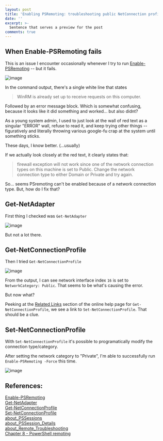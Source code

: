 ```yaml
---
layout: post
title: 'Enabling PSRemoting: troubleshooting public NetConnection profile'
date: ''
excerpt: >-
  Sentence that serves a preview for the post
comments: true
---
```


## When Enable-PSRemoting fails

This is an issue I encounter occasionally whenever I try to run [Enable-PSRemoting](https://learn.microsoft.com/en-us/powershell/module/microsoft.powershell.core/enable-psremoting?view=powershell-7.5) -- but it fails. 

![image](https://github.com/user-attachments/assets/a77b2e5d-719b-4e1b-bb8d-7acffabe8096)

In the command output, there's a single white line that states 
> WinRM is already set up to receive requests on this computer.

Followed by an error message block. Which is somewhat confusing, because it looks like it did something and worked... but also didnt? 

As a young system admin, I used to just look at the wall of red text as a singular "ERROR" wall, refuse to read it, and keep trying other things -- figuratively and literally throwing various google-fu crap at the system until something sticks.

These days, I know better. (...usually)

If we actually look closely at the red text, it clearly states that: 

> firewall exception will not work since one of the network connection types on this machine is set to Public. Change the network connection type to either Domain or Private and try again. 

So... seems PSremoting can't be enabled because of a network connection type. But, how do I fix that? 

## Get-NetAdapter

First thing I checked was `Get-NetAdapter`

![image](https://github.com/user-attachments/assets/27c4bf85-0a19-404c-ade2-500294c09cbd)

But not a lot there.

## Get-NetConnectionProfile 

Then I tried `Get-NetConnectionProfile` 

![image](https://github.com/user-attachments/assets/c9f7966e-86be-4792-9a26-1dee26eab281)

From the output, I can see network interface index `16` is set to `NetworkCategory: Public`. That seems to be what's causing the error.

But now what? 

Peeking at the [Related Links](https://learn.microsoft.com/en-us/powershell/module/netconnection/get-netconnectionprofile?view=windowsserver2025-ps#related-links) section of the online help page for `Get-NetConnectionProfile`, we see a link to `Set-NetConnectionProfile`. That should be a clue. 

## Set-NetConnectionProfile

With `Set-NetConnectionProfile` it's possible to programatically modify the connection type/category. 

After setting the network category to "Private", I'm able to successfully run `Enable-PSRemoting -Force` this time. 

![image](https://github.com/user-attachments/assets/6e711a24-5b98-4ce7-a9e3-edce84695787)

## References: 

[Enable-PSRemoting](https://learn.microsoft.com/en-us/powershell/module/microsoft.powershell.core/enable-psremoting?view=powershell-5.1)  
[Get-NetAdapter](https://learn.microsoft.com/en-us/powershell/module/netadapter/get-netadapter?view=windowsserver2025-ps)  
[Get-NetConnectionProfile](https://learn.microsoft.com/en-us/powershell/module/netconnection/get-netconnectionprofile?view=windowsserver2025-ps)  
[Set-NetConnectionProfile](https://learn.microsoft.com/en-us/powershell/module/netconnection/set-netconnectionprofile?view=windowsserver2025-ps)  
[about_PSSessions](https://learn.microsoft.com/en-us/powershell/module/microsoft.powershell.core/about/about_pssessions?view=powershell-5.1)  
[about_PSSession_Details](https://learn.microsoft.com/en-us/powershell/module/microsoft.powershell.core/about/about_pssession_details?view=powershell-5.1)  
[about_Remote_Troubleshooting](https://learn.microsoft.com/en-us/powershell/module/microsoft.powershell.core/about/about_remote_troubleshooting?view=powershell-5.1)   
[Chapter 8 - PowerShell remoting](https://learn.microsoft.com/en-us/powershell/scripting/learn/ps101/08-powershell-remoting?view=powershell-5.1)   




